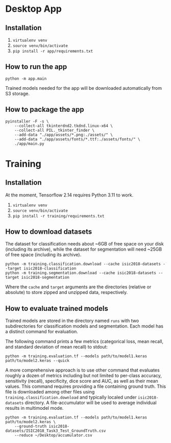 # Desktop App 

## Installation 

1. `virtualenv venv`
2. `source venv/bin/activate`
3. `pip install -r app/requirements.txt`

## How to run the app

```shell
python -m app.main
```

Trained models needed for the app will be downloaded automatically from S3 storage.

## How to package the app

```shell
pyinstaller -F -s \
    --collect-all tkinterdnd2.tkdnd.linux-x64 \
    --collect-all PIL._tkinter_finder \
    --add-data "./app/assets/*.png:./assets/" \
    --add-data "./app/assets/fonts/*.ttf:./assets/fonts/" \
    ./app/main.py
```

# Training

## Installation

At the moment, Tensorflow 2.14 requires Python 3.11 to work. 

1. `virtualenv venv`
2. `source venv/bin/activate`
3. `pip install -r training/requirements.txt`

## How to download datasets

The dataset for classification needs about ~6GB of free space on your disk 
(including its archive), while the dataset for segmentation will need ~25GB
of free space (including its archive).

```shell
python -m training.classification.download --cache isic2018-datasets --target isic2018-classification
python -m training.segmentation.download --cache isic2018-datasets --target isic2018-segmentation
```

Where the `cache` and `target` arguments are the directories (relative or 
absolute) to store zipped and unzipped data, respectively.

## How to evaluate trained models

Trained models are stored in the directory named `runs` with two subdirectories
for classification models and segmentation. Each model has a distinct command 
for evaluation.

The following command prints a few metrics (categorical loss, mean recall, and 
standard deviation of mean recall) to stdout: 

```shell
python -m training.evaluation.tf --models path/to/model1.keras path/to/model2.keras --quick
```

A more comprehensive approach is to use other command that evaluates roughly a 
dozen of metrics including but not limited to per-class accuracy, sensitivity 
(recall), specificity, dice score and AUC, as well as their mean values. This 
command requires providing a file containing ground truth. This file is 
downloaded among other files using `training.classification.download` and 
typically localed under `isic2018-datasets` directory. A file-accumulator will
be used to average individual results in multimodel mode.

```shell
python -m training.evaluation.tf --models path/to/model1.keras path/to/model2.keras \
    --ground-truth isic2018-datasets/ISIC2018_Task3_Test_GroundTruth.csv
    --reduce ~/Desktop/accumulator.csv
```
